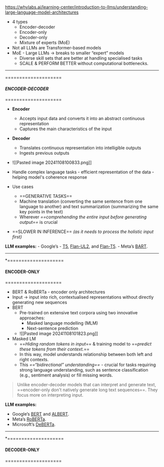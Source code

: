 https://whylabs.ai/learning-center/introduction-to-llms/understanding-large-language-model-architectures

- 4 types
	- Encoder-decoder
	- Encoder-only
	- Decoder-only
	- Mixture of experts (MoE)
- Not all LLMs are Transformer-based models
- MoE - Large LLMs -> breaks to smaller “expert” models
	- Diverse skill sets that are better at handling specialised tasks
	- SCALE & PERFORM BETTER without computational bottlenecks.
---
====================
#### *ENCODER-DECODER*
====================
- **Encoder** 
	- Accepts input data and converts it into an abstract continuous representation
	- Captures the main characteristics of the input
- **Decoder**
	- Translates continuous representation into intelligible outputs
	- Ingests previous outputs
- ![[Pasted image 20241108100833.png]]

- Handle complex language tasks - efficient representation of the data - helping model's coherence response
- Use cases
	- ==GENERATIVE TASKS==
	- Machine translation (converting the same sentence from one language to another) and text summarization (summarizing the same key points in the text)
	- Wherever *==comprehending the entire input before generating output==* is crucial
- ==SLOWER IN INFERENCE== *(as it needs to process the holistic input first)*

**LLM examples:**
	- Google’s - [T5](https://blog.research.google/2020/02/exploring-transfer-learning-with-t5.html?ref=content.whylabs.ai), [Flan-UL2](https://huggingface.co/google/flan-ul2?ref=content.whylabs.ai), and [Flan-T5](https://paperswithcode.com/method/flan-t5?ref=content.whylabs.ai).
	- Meta’s [BART](https://research.facebook.com/publications/bart-denoising-sequence-to-sequence-pre-training-for-natural-language-generation-translation-and-comprehension/?ref=content.whylabs.ai).

----
*====================
#### ENCODER-ONLY
====================
- BERT & RoBERTa - encoder only architectures
- Input -> input into rich, contextualised representations without directly generating new sequences
- BERT 
	- Pre-trained on extensive text corpora using two innovative approaches: 
		- Masked language modelling (MLM)
		- Next-sentence prediction
	- ![[Pasted image 20241108101823.png]]
- Masked LM
	- ==*Hiding random tokens in input*== & training model to ==*predict these tokens from their context.*== 
	- In this way, model understands relationship between both left and right contexts.
	- This *==“bidirectional” understanding==* - crucial for tasks requiring strong language understanding, such as sentence classification (e.g., sentiment analysis) or fill missing words.

> Unlike encoder-decoder models that can interpret and generate text, ==encoder-only don't natively generate long text sequences==. They focus more on interpreting input.

**LLM examples:**

- Google’s [BERT](https://research.google/pubs/bert-pre-training-of-deep-bidirectional-transformers-for-language-understanding/?ref=content.whylabs.ai) and [ALBERT](https://blog.research.google/2019/12/albert-lite-bert-for-self-supervised.html?ref=content.whylabs.ai).
- Meta’s [RoBERTa](https://ai.meta.com/blog/roberta-an-optimized-method-for-pretraining-self-supervised-nlp-systems/?ref=content.whylabs.ai).
- Microsoft’s [DeBERTa](https://github.com/microsoft/DeBERTa?ref=content.whylabs.ai).

---
*====================
#### DECODER-ONLY
====================
